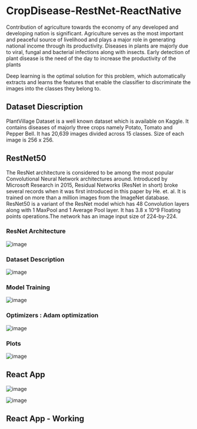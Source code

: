 # CropDisease-RestNet-ReactNative
Contribution of agriculture towards the economy of any developed and developing nation is
significant. Agriculture serves as the most important and peaceful source of livelihood and plays
a major role in generating national income through its productivity.
Diseases in plants are majorly due to viral, fungal and bacterial infections along with insects.
Early detection of plant disease is the need of the day to increase the productivity of the plants

Deep learning is the optimal solution for this problem, which automatically extracts and learns
the features that enable the classifier to discriminate the images into the classes they belong to.


## Dataset Diescription
PlantVillage Dataset is a well known dataset which is available on Kaggle. It contains diseases of
majorly three crops namely Potato, Tomato and Pepper Bell. It has 20,639 images divided across
15 classes. Size of each image is 256 x 256.


## RestNet50 
The ResNet architecture is considered to be among the most popular Convolutional Neural
Network architectures around. Introduced by Microsoft Research in 2015, Residual Networks
(ResNet in short) broke several records when it was first introduced in this paper by He. et. al. It
is trained on more than a million images from the ImageNet database.
ResNet50 is a variant of the ResNet model which has 48 Convolution layers along with 1
MaxPool and 1 Average Pool layer. It has 3.8 x 10^9 Floating points operations.The network has
an image input size of 224-by-224.

### ResNet Architecture
![image](https://user-images.githubusercontent.com/63898454/205037310-2bcfda37-c78d-4251-823d-c2a043928296.png)

### Dataset Description
![image](https://user-images.githubusercontent.com/63898454/205037528-d5b68e79-cc35-46b6-bd18-600c186e31cc.png)

### Model Training
![image](https://user-images.githubusercontent.com/63898454/205037748-c8b75b1c-0617-4127-af40-966698dff99c.png)


### Optimizers : Adam optimization
![image](https://user-images.githubusercontent.com/63898454/205037687-f38caaec-d786-4074-883f-9858373bd9fb.png)



### Plots
![image](https://user-images.githubusercontent.com/63898454/205037599-f189c403-b944-410e-a4dc-bfacf75d67ea.png)





## React App
![image](https://user-images.githubusercontent.com/63898454/205037861-2d6fed1d-1720-47ae-bdaf-3d677706e5d2.png)

![image](https://user-images.githubusercontent.com/63898454/205037891-40243fdf-7d8b-4569-b92d-dcd365dd4efd.png)

## React App - Working





